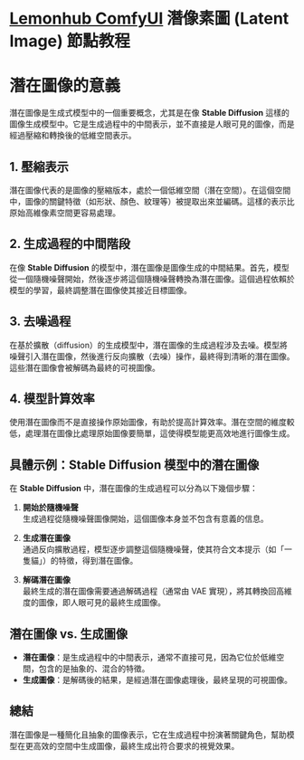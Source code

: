 # [Lemonhub ComfyUI](../index-comfyUI.md) 潛像素圖 (Latent Image) 節點教程

# 潛在圖像的意義

潛在圖像是生成式模型中的一個重要概念，尤其是在像 **Stable Diffusion** 這樣的圖像生成模型中。它是生成過程中的中間表示，並不直接是人眼可見的圖像，而是經過壓縮和轉換後的低維空間表示。

## 1. 壓縮表示
潛在圖像代表的是圖像的壓縮版本，處於一個低維空間（潛在空間）。在這個空間中，圖像的關鍵特徵（如形狀、顏色、紋理等）被提取出來並編碼。這樣的表示比原始高維像素空間更容易處理。

## 2. 生成過程的中間階段
在像 **Stable Diffusion** 的模型中，潛在圖像是圖像生成的中間結果。首先，模型從一個隨機噪聲開始，然後逐步將這個隨機噪聲轉換為潛在圖像。這個過程依賴於模型的學習，最終調整潛在圖像使其接近目標圖像。

## 3. 去噪過程
在基於擴散（diffusion）的生成模型中，潛在圖像的生成過程涉及去噪。模型將噪聲引入潛在圖像，然後進行反向擴散（去噪）操作，最終得到清晰的潛在圖像。這些潛在圖像會被解碼為最終的可視圖像。

## 4. 模型計算效率
使用潛在圖像而不是直接操作原始圖像，有助於提高計算效率。潛在空間的維度較低，處理潛在圖像比處理原始圖像要簡單，這使得模型能更高效地進行圖像生成。

## 具體示例：Stable Diffusion 模型中的潛在圖像

在 **Stable Diffusion** 中，潛在圖像的生成過程可以分為以下幾個步驟：

1. **開始於隨機噪聲**  
   生成過程從隨機噪聲圖像開始，這個圖像本身並不包含有意義的信息。

2. **生成潛在圖像**  
   通過反向擴散過程，模型逐步調整這個隨機噪聲，使其符合文本提示（如「一隻貓」）的特徵，得到潛在圖像。

3. **解碼潛在圖像**  
   最終生成的潛在圖像需要通過解碼過程（通常由 VAE 實現），將其轉換回高維度的圖像，即人眼可見的最終生成圖像。

## 潛在圖像 vs. 生成圖像

- **潛在圖像**：是生成過程中的中間表示，通常不直接可見，因為它位於低維空間，包含的是抽象的、混合的特徵。
- **生成圖像**：是解碼後的結果，是經過潛在圖像處理後，最終呈現的可視圖像。

## 總結
潛在圖像是一種簡化且抽象的圖像表示，它在生成過程中扮演著關鍵角色，幫助模型在更高效的空間中生成圖像，最終生成出符合要求的視覺效果。

